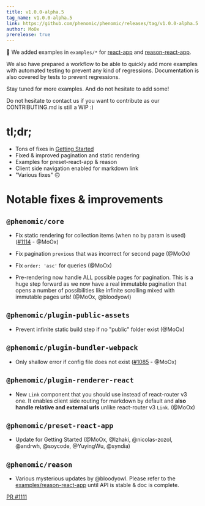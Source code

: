 ```yaml
---
title: v1.0.0-alpha.5
tag_name: v1.0.0-alpha.5
link: https://github.com/phenomic/phenomic/releases/tag/v1.0.0-alpha.5
author: MoOx
prerelease: true
---
```


🎉 We added examples in `examples/*` for
[react-app](https://github.com/phenomic/phenomic/tree/master/examples/react-app)
and
[reason-react-app](https://github.com/phenomic/phenomic/tree/master/examples/reason-react-app).

We also have prepared a workflow to be able to quickly add more examples with
automated testing to prevent any kind of regressions. Documentation is also
covered by tests to prevent regressions.

Stay tuned for more examples. And do not hesitate to add some!

Do not hesitate to contact us if you want to contribute as our CONTRIBUTING.md
is still a WIP :)

# tl;dr;

* Tons of fixes in
  [Getting Started](https://github.com/phenomic/phenomic/blob/master/packages/preset-react-app/docs/getting-started/README.md)
* Fixed & improved pagination and static rendering
* Examples for preset-react-app & reason
* Client side navigation enabled for markdown link
* "Various fixes" 🙃

# Notable fixes & improvements

## `@phenomic/core`

* Fix static rendering for collection items (when no by param is used)
  ([#1114](https://github.com/phenomic/phenomic/issues/1114) - @MoOx)

* Fix pagination `previous` that was incorrect for second page (@MoOx)

* Fix `order: 'asc'` for queries (@MoOx)

* Pre-rendering now handle ALL possible pages for pagination. This is a huge
  step forward as we now have a real immutable pagination that opens a number of
  possibilities like infinite scrolling mixed with immutable pages urls! (@MoOx,
  @bloodyowl)

## `@phenomic/plugin-public-assets`

* Prevent infinite static build step if no "public" folder exist (@MoOx)

## `@phenomic/plugin-bundler-webpack`

* Only shallow error if config file does not exist
  ([#1085](https://github.com/phenomic/phenomic/issues/1085) - @MoOx)

## `@phenomic/plugin-renderer-react`

* New `Link` component that you should use instead of react-router v3 one. It
  enables client side routing for markdown by default and **also handle relative
  and external urls** unlike react-router v3 `Link`. (@MoOx)

## `@phenomic/preset-react-app`

* Update for Getting Started (@MoOx, @Izhaki, @nicolas-zozol, @andrwh, @soycode,
  @YuyingWu, @syndia)

## `@phenomic/reason`

* Various mysterious updates by @bloodyowl. Please refer to the
  [examples/reason-react-app](https://github.com/phenomic/phenomic/tree/master/examples/reason-react-app)
  until API is stable & doc is complete.

[PR #1111](https://github.com/phenomic/phenomic/pull/1111)
